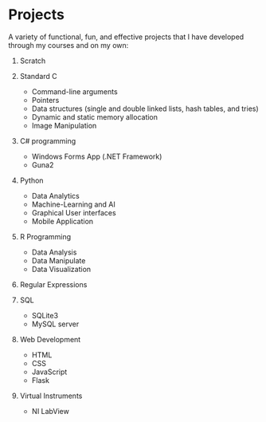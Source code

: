 # Projects

A variety of functional, fun, and effective projects that I have developed through my courses and on my own:

1. Scratch

2. Standard C

   - Command-line arguments
   - Pointers
   - Data structures (single and double linked lists, hash tables, and tries)
   - Dynamic and static memory allocation
   - Image Manipulation

3. C# programming

   - Windows Forms App (.NET Framework)
   - Guna2

4. Python

   - Data Analytics
   - Machine-Learning and AI
   - Graphical User interfaces
   - Mobile Application
  
5. R Programming
   - Data Analysis
   - Data Manipulate
   - Data Visualization

6. Regular Expressions

7. SQL

   - SQLite3
   - MySQL server

8. Web Development

    - HTML
    - CSS
    - JavaScript
    - Flask

9. Virtual Instruments

   - NI LabView

